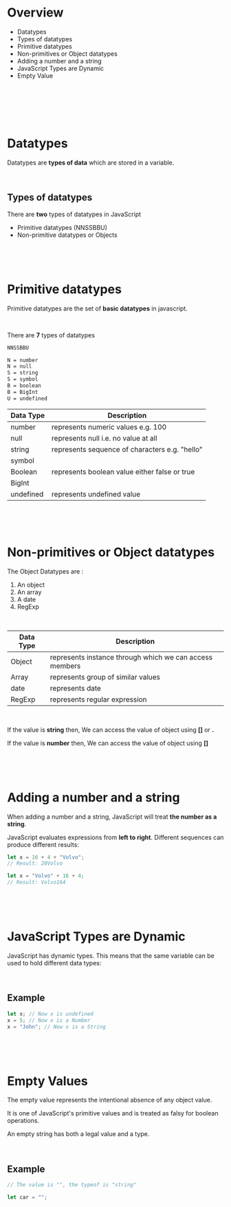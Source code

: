 # Overview

- Datatypes
- Types of datatypes
- Primitive datatypes
- Non-primitives or Object datatypes
- Adding a number and a string
- JavaScript Types are Dynamic
- Empty Value

&nbsp;

&nbsp;

&nbsp;

# Datatypes

Datatypes are **types of data** which are stored in a variable.


&nbsp;

## Types of datatypes

There are **two** types of datatypes in JavaScript

- Primitive datatypes (NNSSBBU)
- Non-primitive datatypes or Objects

&nbsp;

&nbsp;

# Primitive datatypes

Primitive datatypes are the set of **basic datatypes** in javascript.

&nbsp;

There are **7** types of datatypes

```md
NNSSBBU

N = number
N = null
S = string
S = symbol
B = boolean
B = BigInt
U = undefined
```

| Data Type | Description                                    |
| --------- | ---------------------------------------------- |
| number    | represents numeric values e.g. 100             |
| null      | represents null i.e. no value at all           |
| string    | represents sequence of characters e.g. "hello" |
| symbol    |                                                |
| Boolean   | represents boolean value either false or true  |
| BigInt    |                                                |
| undefined | represents undefined value                     |

&nbsp;

&nbsp;

# Non-primitives or Object datatypes

The Object Datatypes are :

1. An object
2. An array
3. A date
4. RegExp

&nbsp;

| Data Type | Description                                             |
| --------- | ------------------------------------------------------- |
| Object    | represents instance through which we can access members |
| Array     | represents group of similar values                      |
| date      | represents date                                         |
| RegExp    | represents regular expression                           |

&nbsp;

If the value is **string** then, We can access the value of object using **[]** or **.**

If the value is **number** then, We can access the value of object using **[]**

&nbsp;

&nbsp;

# Adding a number and a string

When adding a number and a string, JavaScript will treat **the number as a string**.

JavaScript evaluates expressions from **left to right**. Different sequences can produce different results:

```js
let x = 16 + 4 + "Volvo";
// Result: 20Volvo

let x = "Volvo" + 16 + 4;
// Result: Volvo164
```

&nbsp;

&nbsp;

# JavaScript Types are Dynamic

JavaScript has dynamic types. This means that the same variable can be used to hold different data types:

&nbsp;

## Example

```js
let x; // Now x is undefined
x = 5; // Now x is a Number
x = "John"; // Now x is a String
```

&nbsp;

&nbsp;

# Empty Values

The empty value represents the intentional absence of any object value.

It is one of JavaScript's primitive values and is treated as falsy for boolean operations.

An empty string has both a legal value and a type.

&nbsp;

## Example

```js
// The value is "", the typeof is "string"

let car = "";
```

&nbsp;
